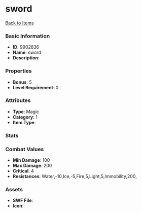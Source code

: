 # sword



[Back to Items](../items.md)

### Basic Information

- **ID**: 9902836
- **Name**: sword
- **Description**: 

### Properties

- **Bonus**: 5
- **Level Requirement**: 0

### Attributes

- **Type**: Magic
- **Category**: 1
- **Item Type**: 

### Stats


### Combat Values

- **Min Damage**: 100
- **Max Damage**: 200
- **Critical**: 4
- **Resistances**: Water,-10,Ice,-5,Fire,5,Light,5,Immobility,200,

### Assets

- **SWF File**: 
- **Icon**: 

